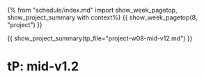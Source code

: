 {% from "schedule/index.md" import show_week_pagetop, show_project_summary with context%}
{{ show_week_pagetop(8, "project") }}

{{ show_project_summary(tp_file="project-w08-mid-v12.md") }}

# tP: mid-v1.2

<include src="../../admin/project-w08-mid-v12.md#body" />